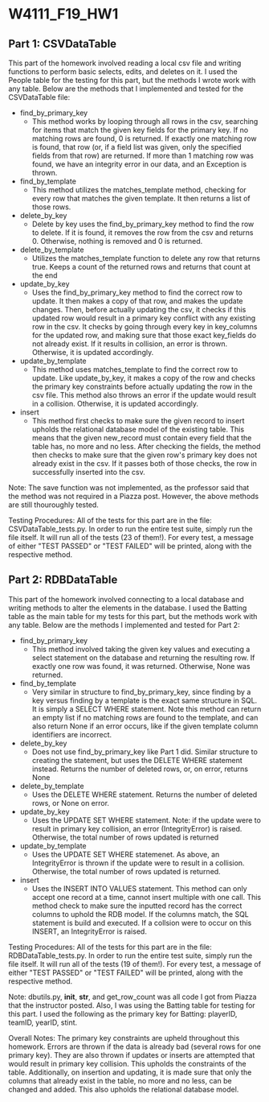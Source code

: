# W4111_F19_HW1

## Part 1: CSVDataTable
This part of the homework involved reading a local csv file and writing functions to perform basic selects, edits, and deletes on it. I used the People table for the testing for this part, but the methods I wrote work with any table. Below are the methods that I implemented and tested for the CSVDataTable file:
* find_by_primary_key
    * This method works by looping through all rows in the csv, searching for items that match the given key fields for the primary key. If no matching rows are found, 0 is returned. If exactly one matching row is found, that row (or, if a field list was given, only the specified fields from that row) are returned. If more than 1 matching row was found, we have an integrity error in our data, and an Exception is thrown.
* find_by_template
    * This method utilizes the matches_template method, checking for every row that matches the given template. It then returns a list of those rows. 
* delete_by_key
    * Delete by key uses the find_by_primary_key method to find the row to delete. If it is found, it removes the row from the csv and returns 0. Otherwise, nothing is removed and 0 is returned.
* delete_by_template
    * Utilizes the matches_template function to delete any row that returns true. Keeps a count of the returned rows and returns that count at the end
* update_by_key
    * Uses the find_by_primary_key method to find the correct row to update. It then makes a copy of that row, and makes the update changes. Then, before actually updating the csv, it checks if this updated row would result in a primary key conflict with any existing row in the csv. It checks by going through every key in key_columns for the updated row, and making sure that those exact key_fields do not already exist. If it results in collision, an error is thrown. Otherwise, it is updated accordingly.
* update_by_template
    * This method uses matches_template to find the correct row to update. Like update_by_key, it makes a copy of the row and checks the primary key constraints before actually updating the row in the csv file. This method also throws an error if the update would result in a collision. Otherwise, it is updated accordingly.
* insert
    * This method first checks to make sure the given record to insert upholds the relational database model of the existing table. This means that the given new_record must contain every field that the table has, no more and no less. After checking the fields, the method then checks to make sure that the given row's primary key does not already exist in the csv. If it passes both of those checks, the row in successfully inserted into the csv.

Note: The save function was not implemented, as the professor said that the method was not required in a Piazza post. However, the above methods are still thouroughly tested.

Testing Procedures:
All of the tests for this part are in the file: CSVDataTable_tests.py. In order to run the entire test suite, simply run the file itself. It will run all of the tests (23 of them!). For every test, a message of either "TEST PASSED" or "TEST FAILED" will be printed, along with the respective method.

## Part 2: RDBDataTable
This part of the homework involved connecting to a local database and writing methods to alter the elements in the database. I used the Batting table as the main table for my tests for this part, but the methods work with any table. Below are the methods I implemented and tested for Part 2:
* find_by_primary_key
    * This method involved taking the given key values and executing a select statement on the database and returning the resulting row. If exactly one row was found, it was returned. Otherwise, None was returned.
* find_by_template
    * Very similar in structure to find_by_primary_key, since finding by a key versus finding by a template is the exact same structure in SQL. It is simply a SELECT WHERE statement. Note this method can return an empty list if no matching rows are found to the template, and can also return None if an error occurs, like if the given template column identifiers are incorrect.
* delete_by_key
    * Does not use find_by_primary_key like Part 1 did. Similar structure to creating the statement, but uses the DELETE WHERE statement instead. Returns the number of deleted rows, or, on error, returns None
* delete_by_template
    * Uses the DELETE WHERE statement. Returns the number of deleted rows, or None on error.
* update_by_key
    * Uses the UPDATE SET WHERE statement. Note: if the update were to result in primary key collision, an error (IntegrityError) is raised. Otherwise, the total number of rows updated is returned
* update_by_template
    * Uses the UPDATE SET WHERE statemenet. As above, an IntegrityError is thrown if the update were to result in a collision. Otherwise, the total number of rows updated is returned.
* insert
    * Uses the INSERT INTO VALUES statement. This method can only accept one record at a time, cannot insert multiple with one call. This method check to make sure the inputted record has the correct columns to uphold the RDB model. If the columns match, the SQL statement is build and executed. If a collsion were to occur on this INSERT, an IntegrityError is raised.

Testing Procedures:
All of the tests for this part are in the file: RDBDataTable_tests.py. In order to run the entire test suite, simply run the file itself. It will run all of the tests (19 of them!). For every test, a message of either "TEST PASSED" or "TEST FAILED" will be printed, along with the respective method.



Note: dbutils.py, __init__, __str__, and get_row_count was all code I got from Piazza that the instructor posted. Also, I was using the Batting table for testing for this part. I used the following as the primary key for Batting: playerID, teamID, yearID, stint.

Overall Notes:
The primary key constraints are upheld throughout this homework. Errors are thrown if the data is already bad (several rows for one primary key). They are also thrown if updates or inserts are attempted that would result in primary key collision. This upholds the constraints of the table. Additionally, on insertion and updating, it is made sure that only the columns that already exist in the table, no more and no less, can be changed and added. This also upholds the relational database model. 
